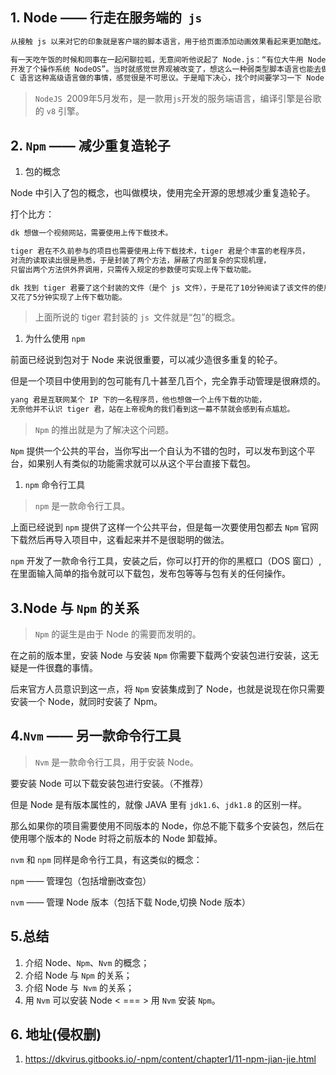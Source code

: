 ## 1. Node —— 行走在服务端的` js`

```html
从接触 js 以来对它的印象就是客户端的脚本语言，用于给页面添加动画效果看起来更加酷炫。

有一天吃午饭的时候和同事在一起闲聊拉呱，无意间听他说起了 Node.js：“有位大牛用 NodeJS 
开发了个操作系统 NodeOS”。当时就感觉世界观被改变了，想这么一种弱类型脚本语言也能去做 
C 语言这种高级语言做的事情，感觉很是不可思议。于是暗下决心，找个时间要学习一下 Node.js。
```

> `NodeJS `2009年5月发布，是一款用`js`开发的服务端语言，编译引擎是谷歌的 `v8` 引擎。

## 2. `Npm` —— 减少重复造轮子

1. 包的概念

Node 中引入了包的概念，也叫做模块，使用完全开源的思想减少重复造轮子。

打个比方：

```html
dk 想做一个视频网站，需要使用上传下载技术。

tiger 君在不久前参与的项目也需要使用上传下载技术，tiger 君是个丰富的老程序员，
对流的读取读出很是熟悉，于是封装了两个方法，屏蔽了内部复杂的实现机理，
只留出两个方法供外界调用，只需传入规定的参数便可实现上传下载功能。

dk 找到 tiger 君要了这个封装的文件（是个 js 文件），于是花了10分钟阅读了该文件的使用说明，
又花了5分钟实现了上传下载功能。
```

> 上面所说的 tiger 君封装的 `js `文件就是“包”的概念。

1. 为什么使用 `npm`

前面已经说到包对于 Node 来说很重要，可以减少造很多重复的轮子。

但是一个项目中使用到的包可能有几十甚至几百个，完全靠手动管理是很麻烦的。

```html
yang 君是互联网某个 IP 下的一名程序员，他也想做一个上传下载的功能，
无奈他并不认识 tiger 君，站在上帝视角的我们看到这一幕不禁就会感到有点尴尬。
```

> `Npm` 的推出就是为了解决这个问题。

`Npm` 提供一个公共的平台，当你写出一个自认为不错的包时，可以发布到这个平台，如果别人有类似的功能需求就可以从这个平台直接下载包。

1. `npm` 命令行工具

> `npm` 是一款命令行工具。

上面已经说到 `npm` 提供了这样一个公共平台，但是每一次要使用包都去 `Npm` 官网下载然后再导入项目中，这看起来并不是很聪明的做法。

`npm` 开发了一款命令行工具，安装之后，你可以打开的你的黑框口（DOS 窗口）,在里面输入简单的指令就可以下载包，发布包等等与包有关的任何操作。

##  3.Node 与 `Npm` 的关系

> `Npm` 的诞生是由于 Node 的需要而发明的。

在之前的版本里，安装 Node 与安装 `Npm` 你需要下载两个安装包进行安装，这无疑是一件很蠢的事情。

后来官方人员意识到这一点，将 `Npm` 安装集成到了 Node，也就是说现在你只需要安装一个 Node，就同时安装了 Npm。

##  4.`Nvm` —— 另一款命令行工具

> `Nvm` 是一款命令行工具，用于安装 Node。

要安装 Node 可以下载安装包进行安装。（不推荐）

但是 Node 是有版本属性的，就像 JAVA 里有 `jdk1.6`、`jdk1.8` 的区别一样。

那么如果你的项目需要使用不同版本的 Node，你总不能下载多个安装包，然后在使用哪个版本的 Node 时将之前版本的 Node 卸载掉。

`nvm` 和 `npm` 同样是命令行工具，有这类似的概念：

`npm` —— 管理包（包括增删改查包）

`nvm` —— 管理 Node 版本（包括下载 Node,切换 Node 版本）

## 5.总结

1. 介绍 Node、`Npm`、`Nvm` 的概念；
2. 介绍 Node 与 `Npm` 的关系；
3. 介绍 Node 与` Nvm` 的关系；
4. 用 `Nvm` 可以安装 Node < === > 用 `Nvm` 安装 `Npm`。

## 6. 地址(侵权删)

1.   https://dkvirus.gitbooks.io/-npm/content/chapter1/11-npm-jian-jie.html